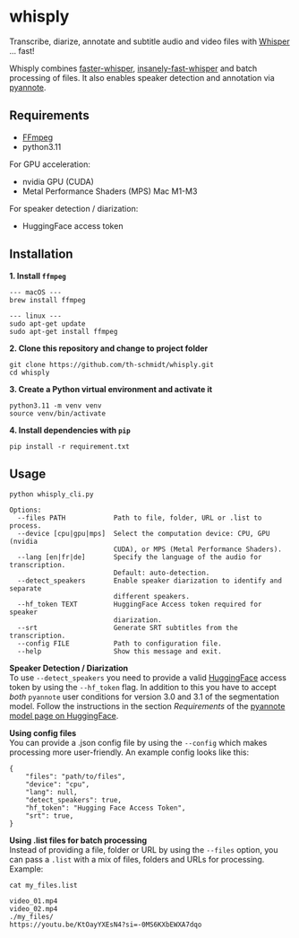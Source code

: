 # whisply
Transcribe, diarize, annotate and subtitle audio and video files with [Whisper](https://github.com/openai/whisper) ... fast!

Whisply combines [faster-whisper](https://github.com/SYSTRAN/faster-whisper), [insanely-fast-whisper](https://github.com/chenxwh/insanely-fast-whisper) and batch processing of files. It also enables speaker detection and annotation via [pyannote](https://github.com/pyannote/pyannote-audio).

## Requirements
- [FFmpeg](https://ffmpeg.org/)
- python3.11

For GPU acceleration:
- nvidia GPU (CUDA)
- Metal Performance Shaders (MPS) Mac M1-M3

For speaker detection / diarization:
- HuggingFace access token

## Installation
**1. Install `ffmpeg`**
```
--- macOS ---
brew install ffmpeg

--- linux ---
sudo apt-get update
sudo apt-get install ffmpeg
```
**2. Clone this repository and change to project folder**
```
git clone https://github.com/th-schmidt/whisply.git
cd whisply
```
**3. Create a Python virtual environment and activate it**
```
python3.11 -m venv venv
source venv/bin/activate
```
**4. Install dependencies with `pip`**
```
pip install -r requirement.txt
```

## Usage
```
python whisply_cli.py

Options:
  --files PATH            Path to file, folder, URL or .list to process.
  --device [cpu|gpu|mps]  Select the computation device: CPU, GPU (nvidia
                          CUDA), or MPS (Metal Performance Shaders).
  --lang [en|fr|de]       Specify the language of the audio for transcription.
                          Default: auto-detection.
  --detect_speakers       Enable speaker diarization to identify and separate
                          different speakers.
  --hf_token TEXT         HuggingFace Access token required for speaker
                          diarization.
  --srt                   Generate SRT subtitles from the transcription.
  --config FILE           Path to configuration file.
  --help                  Show this message and exit.
```
**Speaker Detection / Diarization**<br>
To use `--detect_speakers` you need to provide a valid [HuggingFace](https://huggingface.co) access token by using the `--hf_token` flag. In addition to this you have to accept *both* `pyannote` user conditions for version 3.0 and 3.1 of the segmentation model. Follow the instructions in the section *Requirements* of the [pyannote model page on HuggingFace](https://huggingface.co/pyannote/speaker-diarization-3.1).

**Using config files**<br>
You can provide a .json config file by using the `--config` which makes processing more user-friendly. An example config looks like this:
```
{
    "files": "path/to/files",
    "device": "cpu",
    "lang": null,
    "detect_speakers": true,
    "hf_token": "Hugging Face Access Token",
    "srt": true,
}
```
**Using .list files for batch processing**<br>
Instead of providing a file, folder or URL by using the `--files` option, you can pass a `.list` with a mix of files, folders and URLs for processing. Example:
```
cat my_files.list

video_01.mp4
video_02.mp4
./my_files/
https://youtu.be/KtOayYXEsN4?si=-0MS6KXbEWXA7dqo
```
